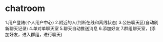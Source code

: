 # chatroom
1.用户登陆(个人用户中心)
2.附近的人(判断在线和离线状态)
3.公告聊天区(自动刷新聊天记录)
4.单对单聊天室
5.聊天自动推送消息
6.添加好友
7.群组聊天室，(添加好友，进入群组，进行聊天)
